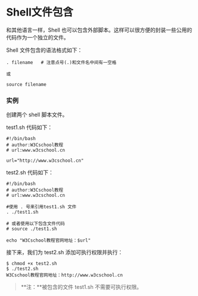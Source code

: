# Shell文件包含

和其他语言一样，Shell 也可以包含外部脚本。这样可以很方便的封装一些公用的代码作为一个独立的文件。

Shell 文件包含的语法格式如下：

```
. filename   # 注意点号(.)和文件名中间有一空格

或

source filename
```

### 实例

创建两个 shell 脚本文件。

test1.sh 代码如下：

```
#!/bin/bash
# author:W3Cschool教程
# url:www.w3cschool.cn

url="http://www.w3cschool.cn"
```

test2.sh 代码如下：

```
#!/bin/bash
# author:W3Cschool教程
# url:www.w3cschool.cn

#使用 . 号来引用test1.sh 文件
. ./test1.sh

# 或者使用以下包含文件代码
# source ./test1.sh

echo "W3Cschool教程官网地址：$url"
```

接下来，我们为 test2.sh 添加可执行权限并执行：

```
$ chmod +x test2.sh 
$ ./test2.sh 
W3Cschool教程官网地址：http://www.w3cschool.cn
```

> **注：**被包含的文件 test1.sh 不需要可执行权限。
